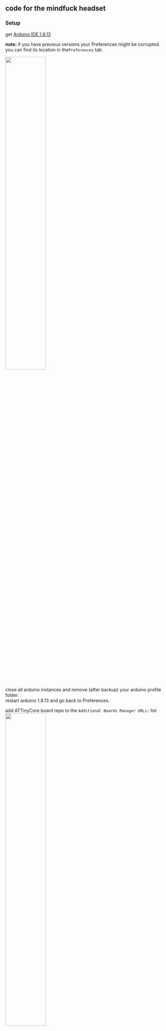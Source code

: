## code for the mindfuck headset

### Setup
get [Arduino IDE 1.8.13](https://downloads.arduino.cc/arduino-1.8.13-windows.zip)  

**note:** if you have previous versions your Preferences might be corrupted.  
you can find its location in the`Preferences` tab.  

<img src="https://user-images.githubusercontent.com/222526/114276727-942cbe00-9a30-11eb-9427-593a1533f6f0.png" width=50%>

close all arduino instances and remove (after backup) your arduino profile folder.  
restart arduino 1.8.13 and go back to Preferences. 

add ATTinyCore board repo to the `Additional Boards Manager URLs:` list  
<img src="https://user-images.githubusercontent.com/222526/114276819-03a2ad80-9a31-11eb-81dc-36c7738a49d7.png" width=50%>

you are now ready to upload , if you want to recompile, go to Compile section.
### Upload 
to upload for ATtiny85/45 set your burning platform

1. wireup your ATtiny SPI pins to an arduino uno as uploader
2. click the .bat file (for windows)
3. check your serial port settings in the `bootAndBurn_XX.bat`, change to fit your serail port  
example- if your Serial port is `COM3`, search and replace `-PCOM4` to `-PCOM3` in the relevant .bat file.

code lifted and moded slightly from [ACS](https://robstave.github.io/acs/), thanks man!

### Compile
the code folder in this git repo ahs a baked HEX file re4ady for both attiny85/45.
if you want to change add to the code.  you will need to get the right board def3ntions. 

go to `Tools/Boards` and choose the "no bootloader" ATtiny85 option

<img src="https://user-images.githubusercontent.com/222526/114277185-d525d200-9a32-11eb-8909-ce73fa5de398.png" width=50%>

go back to `Preferences` section and check Compilation and upload checkboxs. 

<img src="https://user-images.githubusercontent.com/222526/114277419-c986db00-9a33-11eb-84ec-29bb5e8551ff.png" width=50%>

mess with the code and hit upload

this will verify (compile) your code without uploading it. 
but **we cant use arduino to upload as there is some fuse setting missing**.  
so we need to get the path to the hex files we generated , find it in the arduino console. 
copy the output and open in notepad++
one of the last lines will refer to the temporary compile folder, should look something like this
```bash
"C:\\Users\\user\\AppData\\Local\\Temp\\arduino_build_760134/Blink.ino.elf" 
"C:\\Users\\user\\AppData\\Local\\Temp\\arduino_build_760134/AT852LFO.ino.hex"
"C:\\Users\\user\\AppData\\Local\\Arduino15\\packages\\arduino\\tools\\avr-gcc\\7.3.0-atmel3.6.1-arduino7/bin/avr-size" -A "C:\\Users\\user\\AppData\\Local\\Temp\\arduino_build_760134/AT852LFO.ino.elf"
```
open that `C:\\Users\\user\\AppData\\Local\\Temp\\arduino_build_760134` folder in explorer and get your fresh HEX file.  
drop it in the the code folder and goto upload section. 
